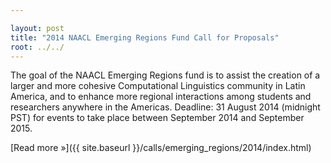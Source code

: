```yaml
---

layout: post
title: "2014 NAACL Emerging Regions Fund Call for Proposals"
root: ../../
---
```


The goal of the NAACL Emerging Regions fund is to assist the creation of a larger and more cohesive Computational Linguistics community in Latin America, and to enhance more regional interactions among students and researchers anywhere in the Americas. Deadline: 31 August 2014 (midnight PST) for events to take place between September 2014 and September 2015.

[Read more »]({{ site.baseurl }}/calls/emerging_regions/2014/index.html)
